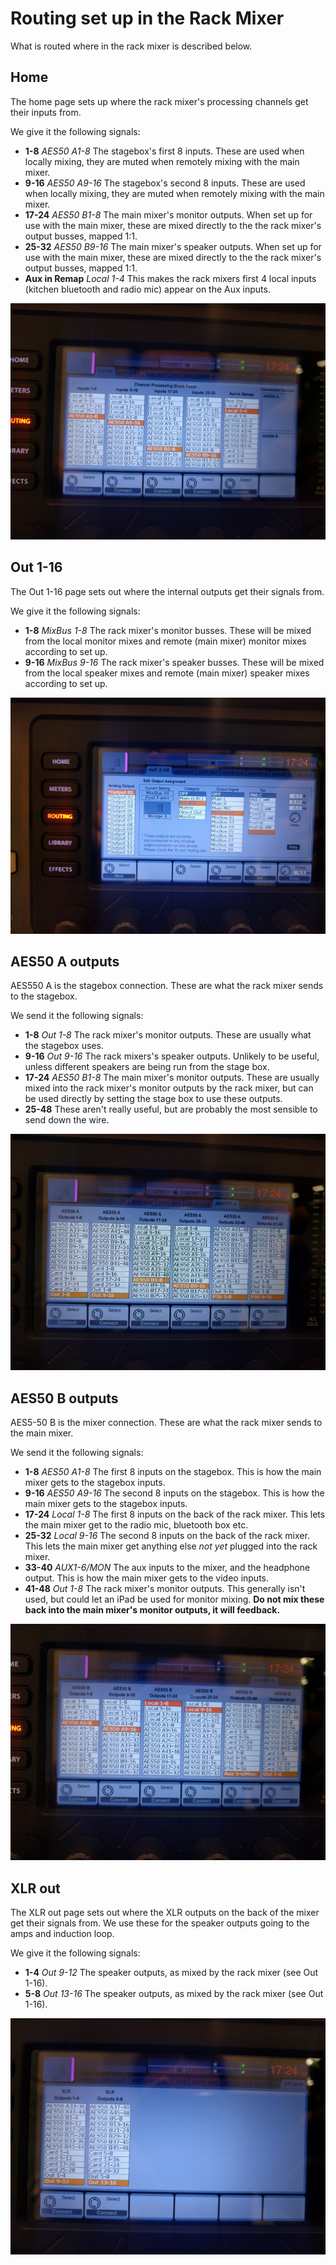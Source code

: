 # Routing set up in the Rack Mixer

What is routed where in the rack mixer is described below.

## Home

The home page sets up where the rack mixer's processing channels get their inputs from.

We give it the following signals:
- **1-8** _AES50 A1-8_ The stagebox's first 8 inputs. These are used when locally mixing, they are muted when remotely mixing with the main mixer.
- **9-16** _AES50 A9-16_ The stagebox's second 8 inputs. These are used when locally mixing, they are muted when remotely mixing with the main mixer.
- **17-24** _AES50 B1-8_ The main mixer's monitor outputs. When set up for use with the main mixer, these are mixed directly to the the rack mixer's output busses, mapped 1:1.
- **25-32** _AES50 B9-16_ The main mixer's speaker outputs. When set up for use with the main mixer, these are mixed directly to the the rack mixer's output busses, mapped 1:1.
- **Aux in Remap** _Local 1-4_ This makes the rack mixers first 4 local inputs (kitchen bluetooth and radio mic) appear on the Aux inputs.

![Routing home screenshot](/images/routing/800x600/home.jpg)

## Out 1-16

The Out 1-16 page sets out where the internal outputs get their signals from.

We give it the following signals:
- **1-8** _MixBus 1-8_ The rack mixer's monitor busses. These will be mixed from the local monitor mixes and remote (main mixer) monitor mixes according to set up.
- **9-16** _MixBus 9-16_ The rack mixer's speaker busses. These will be mixed from the local speaker mixes and remote (main mixer) speaker mixes according to set up.

![Routing outputs screenshot](/images/routing/800x600/mix_out.jpg)

## AES50 A outputs

AES550 A is the stagebox connection. These are what the rack mixer sends to the stagebox.

We send it the following signals:
- **1-8** _Out 1-8_ The rack mixer's monitor outputs. These are usually what the stagebox uses.
- **9-16** _Out 9-16_ The rack mixers's speaker outputs. Unlikely to be useful, unless different speakers are being run from the stage box.
- **17-24** _AES50 B1-8_ The main mixer's monitor outputs. These are usually mixed into the rack mixer's monitor outputs by the rack mixer, but can be used directly by setting the stage box to use these outputs.
- **25-48** These aren't really useful, but are probably the most sensible to send down the wire.

![AES50 A screenshot](/images/routing/800x600/AES_A.jpg)

## AES50 B outputs

AES5-50 B is the mixer connection. These are what the rack mixer sends to the main mixer.

We send it the following signals:
- **1-8** _AES50 A1-8_ The first 8 inputs on the stagebox. This is how the main mixer gets to the stagebox inputs.
- **9-16** _AES50 A9-16_ The second 8 inputs on the stagebox. This is how the main mixer gets to the stagebox inputs.
- **17-24** _Local 1-8_ The first 8 inputs on the back of the rack mixer. This lets the main mixer get to the radio mic, bluetooth box etc.
- **25-32** _Local 9-16_ The second 8 inputs on the back of the rack mixer. This lets the main mixer get anything else _not yet_ plugged into the rack mixer.
- **33-40** _AUX1-6/MON_ The aux inputs to the mixer, and the headphone output. This is how the main mixer gets to the video inputs.
- **41-48** _Out 1-8_ The rack mixer's monitor outputs. This generally isn't used, but could let an iPad be used for monitor mixing. **Do not mix these back into the main mixer's monitor outputs, it will feedback.**

![AES50 B screenshot](/images/routing/800x600/AES_B.jpg)

## XLR out

The XLR out page sets out where the XLR outputs on the back of the mixer get their signals from. We use these for the speaker outputs going to the amps and induction loop.

We give it the following signals:
- **1-4** _Out 9-12_ The speaker outputs, as mixed by the rack mixer (see Out 1-16).
- **5-8** _Out 13-16_ The speaker outputs, as mixed by the rack mixer (see Out 1-16).

![Routing XLR outputs screenshot](/images/routing/800x600/XLR_out.jpg)
